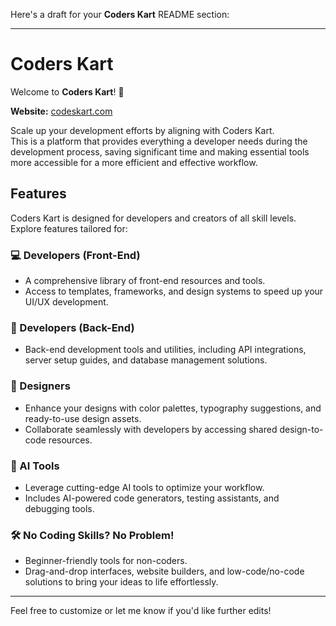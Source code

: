 Here's a draft for your **Coders Kart** README section:

---

# Coders Kart  

Welcome to **Coders Kart**! 🚀  

**Website:** [codeskart.com](https://codeskart.com)  

Scale up your development efforts by aligning with Coders Kart.  
This is a platform that provides everything a developer needs during the development process, saving significant time and making essential tools more accessible for a more efficient and effective workflow.  

## Features  

Coders Kart is designed for developers and creators of all skill levels. Explore features tailored for:  

### 💻 Developers (Front-End)  
- A comprehensive library of front-end resources and tools.  
- Access to templates, frameworks, and design systems to speed up your UI/UX development.  

### 🔧 Developers (Back-End)  
- Back-end development tools and utilities, including API integrations, server setup guides, and database management solutions.  

### 🎨 Designers  
- Enhance your designs with color palettes, typography suggestions, and ready-to-use design assets.  
- Collaborate seamlessly with developers by accessing shared design-to-code resources.  

### 🤖 AI Tools  
- Leverage cutting-edge AI tools to optimize your workflow.  
- Includes AI-powered code generators, testing assistants, and debugging tools.  

### 🛠️ No Coding Skills? No Problem!  
- Beginner-friendly tools for non-coders.  
- Drag-and-drop interfaces, website builders, and low-code/no-code solutions to bring your ideas to life effortlessly.  

---

Feel free to customize or let me know if you'd like further edits!
